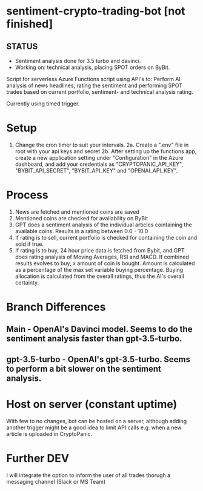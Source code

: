 # sentiment-crypto-trading-bot [not finished]

## STATUS
- Sentiment analysis done for 3.5 turbo and davinci.
- Working on: technical analysis, placing SPOT orders on ByBit. 


Script for serverless Azure Functions script using API's to: Perform AI analysis of news headlines, rating the sentiment and performing SPOT trades based on current portfolio, sentiment- and technical analysis rating.

Currently using timed trigger.

# Setup
1. Change the cron timer to suit your intervals. 
2a. Create a ".env" file in root with your api keys and secret
2b. After setting up the functions app, create a new application setting under "Configuration" in the Azure dashboard, and add your credentials as
"CRYPTOPANIC_API_KEY", "BYBIT_API_SECRET", "BYBIT_API_KEY" and "OPENAI_API_KEY".

# Process
1. News are fetched and mentioned coins are saved
2. Mentioned coins are checked for availability on ByBit
3. GPT does a sentiment analysis of the individual articles cointaining the available coins. Results in a rating between 0.0 - 10.0
4. If rating is to sell, current portfolio is checked for containing the coin and sold if true.
5. If rating is to buy, 24 hour price data is fetched from Bybit, and GPT does rating analysis of Moving Averages, RSI and MACD. If combined results evolves to buy, x amount of coin is bought. Amount is calculated as a percentage of the max set variable buying percentage. Buying allocation is calculated from the overall ratings, thus the AI's overall certainty. 

# Branch Differences

## Main - OpenAI's Davinci model. Seems to do the sentiment analysis faster than gpt-3.5-turbo.
## gpt-3.5-turbo - OpenAI's  gpt-3.5-turbo. Seems to perform a bit slower on the sentiment analysis.


# Host on server (constant uptime)
With few to no changes, bot can be hosted on a server, although adding another trigger might be a good idea to limit API calls e.g. when a new article is uploaded in CryptoPanic.

# Further DEV
I will integrate the option to inform the user of all trades thorugh a messaging channel (Slack or MS Team)
